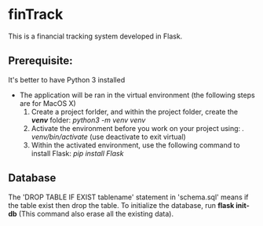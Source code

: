 # finTrack #
This is a financial tracking system developed in Flask.

## Prerequisite: ##
It's better to have Python 3 installed
* The application will be ran in the virtual environment (the following steps are for MacOS X)
  1. Create a project forlder, and within the project folder, create the ***venv*** folder: *python3 -m venv venv*
  2. Activate the environment before you work on your project using: *. venv/bin/activate* (use deactivate to exit virtual)
  3. Within the activated environment, use the following command to install Flask: *pip install Flask*

## Database ##
The 'DROP TABLE IF EXIST tablename' statement in 'schema.sql' means if the table exist then drop the table.
To initialize the database, run **flask init-db** (This command also erase all the existing data). 

